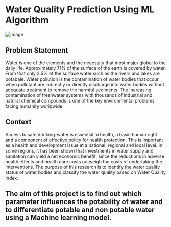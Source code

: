 # Water Quality Prediction Using ML Algorithm
![image](https://user-images.githubusercontent.com/67631893/173302339-5b57a08d-0339-429a-84a0-bab1c69959a9.png)


## Problem Statement
Water is one of the elements and the necessity that most major global to the daily life. Approximately 71% of the surface of the earth is covered by water. From that only 2.5% of the surface water such as the rivers and lakes are potabale. Water pollution is the contamination of water bodies that occur when pollutant are indirectly or directly discharge into water bodies without adequate treatment to remove the harmful sediments. The increasing contamination of freshwater systems with thousands of industrial and natural chemical compounds is one of the key environmental problems facing humanity worldwide.

## Context
Access to safe drinking-water is essential to health, a basic human right and a component of effective policy for health protection. This is important as a health and development issue at a national, regional and local level. In some regions, it has been shown that investments in water supply and sanitation can yield a net economic benefit, since the reductions in adverse health effects and health care costs outweigh the costs of undertaking the interventions. The purpose of this research is to identify the water quality status of water bodies and classify the water quality based on Water Quality Index.

## The aim of this project is to find out which parameter influences the potability of water and to differentiate potable and non potable water using a Machine learning model.
